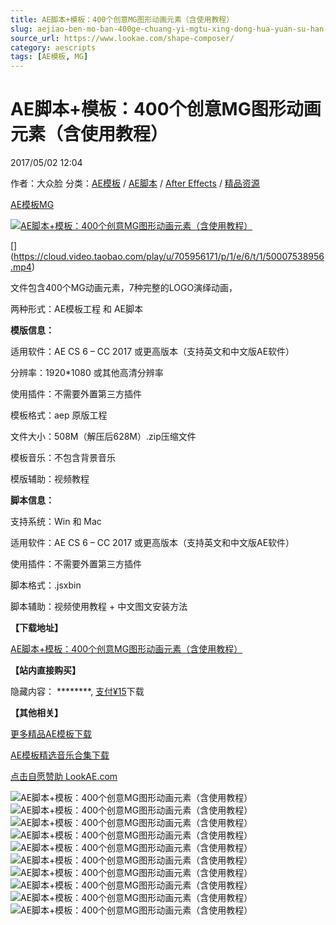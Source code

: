 ```yaml
---
title: AE脚本+模板：400个创意MG图形动画元素（含使用教程）
slug: aejiao-ben-mo-ban-400ge-chuang-yi-mgtu-xing-dong-hua-yuan-su-han-shi-yong-jiao-cheng
source_url: https://www.lookae.com/shape-composer/
category: aescripts
tags: [AE模板, MG]
---
```

# AE脚本+模板：400个创意MG图形动画元素（含使用教程）

2017/05/02 12:04

作者：大众脸
分类：[AE模板](https://www.lookae.com/after-effects/other-after-effects/) / [AE脚本](https://www.lookae.com/after-effects/aescripts/) / [After Effects](https://www.lookae.com/after-effects/) / [精品资源](https://www.lookae.com/fufei/)

[AE模板](https://www.lookae.com/tag/ae%e6%a8%a1%e6%9d%bf/)[MG](https://www.lookae.com/tag/mg/)

[![AE脚本+模板：400个创意MG图形动画元素（含使用教程）](https://www.lookae.com/wp-content/uploads/2017/05/shape-composer.jpg "AE脚本+模板：400个创意MG图形动画元素（含使用教程）-LookAE.com")](https://www.lookae.com/wp-content/uploads/2017/05/shape-composer.jpg)

[﻿[﻿]("https://cloud.video.taobao.com/play/u/705956171/p/1/e/6/t/1/50007538956.mp4)](https://cloud.video.taobao.com/play/u/705956171/p/1/e/6/t/1/50007538956.mp4)

文件包含400个MG动画元素，7种完整的LOGO演绎动画，

两种形式：AE模板工程 和 AE脚本

**模版信息：**

适用软件：AE CS 6 – CC 2017 或更高版本（支持英文和中文版AE软件）

分辨率：1920\*1080 或其他高清分辨率

使用插件：不需要外置第三方插件

模板格式：aep 原版工程

文件大小：508M（解压后628M）.zip压缩文件

模板音乐：不包含背景音乐

模版辅助：视频教程

**脚本信息：**

支持系统：Win 和 Mac

适用软件：AE CS 6 – CC 2017 或更高版本（支持英文和中文版AE软件）

使用插件：不需要外置第三方插件

脚本格式：.jsxbin

脚本辅助：视频使用教程 + 中文图文安装方法

**【下载地址】**

[AE脚本+模板：400个创意MG图形动画元素（含使用教程）](https://item.taobao.com/item.htm?spm=a1z10.3-c.w4002-2793086484.10.Qncg5b&id=549845121907)

**【站内直接购买】**

隐藏内容：
\*\*\*\*\*\*\*\*,
[支付¥15](https://www.lookae.com/wp-login.php?redirect_to=https%3A%2F%2Fwww.lookae.com%2Fshape-composer%2F)下载

**【其他相关】**

[更多精品AE模板下载](https://www.lookae.com/after-effects/other-after-effects/)

[AE模板精选音乐合集下载](https://item.taobao.com/item.htm?spm=a1z10.1.w4004-2793089344.4.MUvxbV&id=37289930486)

[点击自愿赞助 LookAE.com](https://www.lookae.com/sponsor/)

![AE脚本+模板：400个创意MG图形动画元素（含使用教程）](https://img.alicdn.com/imgextra/i2/705956171/TB2W_95nMNlpuFjy0FfXXX3CpXa_!!705956171.png "AE脚本+模板：400个创意MG图形动画元素（含使用教程）-LookAE.com")![AE脚本+模板：400个创意MG图形动画元素（含使用教程）](https://img.alicdn.com/imgextra/i4/705956171/TB2fnqxqtRopuFjSZFtXXcanpXa_!!705956171.gif "AE脚本+模板：400个创意MG图形动画元素（含使用教程）-LookAE.com")![AE脚本+模板：400个创意MG图形动画元素（含使用教程）](https://img.alicdn.com/imgextra/i2/705956171/TB2nnGmqypnpuFjSZFIXXXh2VXa_!!705956171.gif "AE脚本+模板：400个创意MG图形动画元素（含使用教程）-LookAE.com")![AE脚本+模板：400个创意MG图形动画元素（含使用教程）](https://img.alicdn.com/imgextra/i2/705956171/TB2e1VfkxRDOuFjSZFzXXcIipXa_!!705956171.gif "AE脚本+模板：400个创意MG图形动画元素（含使用教程）-LookAE.com")![AE脚本+模板：400个创意MG图形动画元素（含使用教程）](https://img.alicdn.com/imgextra/i4/705956171/TB282CtqrlmpuFjSZFlXXbdQXXa_!!705956171.gif "AE脚本+模板：400个创意MG图形动画元素（含使用教程）-LookAE.com")![AE脚本+模板：400个创意MG图形动画元素（含使用教程）](https://img.alicdn.com/imgextra/i1/705956171/TB2YxW.k5C9MuFjSZFoXXbUzFXa_!!705956171.gif "AE脚本+模板：400个创意MG图形动画元素（含使用教程）-LookAE.com")![AE脚本+模板：400个创意MG图形动画元素（含使用教程）](https://img.alicdn.com/imgextra/i3/705956171/TB2M1SxqypnpuFjSZFkXXc4ZpXa_!!705956171.gif "AE脚本+模板：400个创意MG图形动画元素（含使用教程）-LookAE.com")![AE脚本+模板：400个创意MG图形动画元素（含使用教程）](https://img.alicdn.com/imgextra/i2/705956171/TB2LYHlnNXkpuFjy0FiXXbUfFXa_!!705956171.gif "AE脚本+模板：400个创意MG图形动画元素（含使用教程）-LookAE.com")![AE脚本+模板：400个创意MG图形动画元素（含使用教程）](https://img.alicdn.com/imgextra/i3/705956171/TB2dL_PnR0kpuFjSsppXXcGTXXa_!!705956171.gif "AE脚本+模板：400个创意MG图形动画元素（含使用教程）-LookAE.com")![AE脚本+模板：400个创意MG图形动画元素（含使用教程）](https://img.alicdn.com/imgextra/i4/705956171/TB2tLrYnR8kpuFjSspeXXc7IpXa_!!705956171.gif "AE脚本+模板：400个创意MG图形动画元素（含使用教程）-LookAE.com")
